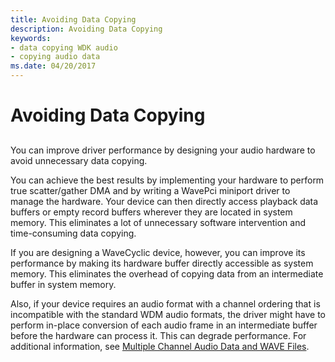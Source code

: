 ```yaml
---
title: Avoiding Data Copying
description: Avoiding Data Copying
keywords:
- data copying WDK audio
- copying audio data
ms.date: 04/20/2017
---
```


# Avoiding Data Copying

## <span id="avoiding_data_copying"></span><span id="AVOIDING_DATA_COPYING"></span>

You can improve driver performance by designing your audio hardware to avoid unnecessary data copying.

You can achieve the best results by implementing your hardware to perform true scatter/gather DMA and by writing a WavePci miniport driver to manage the hardware. Your device can then directly access playback data buffers or empty record buffers wherever they are located in system memory. This eliminates a lot of unnecessary software intervention and time-consuming data copying.

If you are designing a WaveCyclic device, however, you can improve its performance by making its hardware buffer directly accessible as system memory. This eliminates the overhead of copying data from an intermediate buffer in system memory.

Also, if your device requires an audio format with a channel ordering that is incompatible with the standard WDM audio formats, the driver might have to perform in-place conversion of each audio frame in an intermediate buffer before the hardware can process it. This can degrade performance. For additional information, see [Multiple Channel Audio Data and WAVE Files](/previous-versions/windows/hardware/design/dn653308(v=vs.85)).
